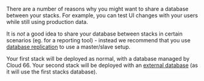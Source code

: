 

There are a number of reasons why you might want to share a database between your stacks. For example, you can test UI changes with your users while still using production data.

It is _not_ a good idea to share your database between stacks in certain scenarios (eg. for a reporting tool) - instead we recommend that you use [database replication](http://help.cloud66.com/database-management/database-replication) to use a master/slave setup.

Your first stack will be deployed as normal, with a database managed by Cloud 66. Your second stack will be deployed with an [external database](http://help.cloud66.com/database-management/database-management) (as it will use the first stacks database).




